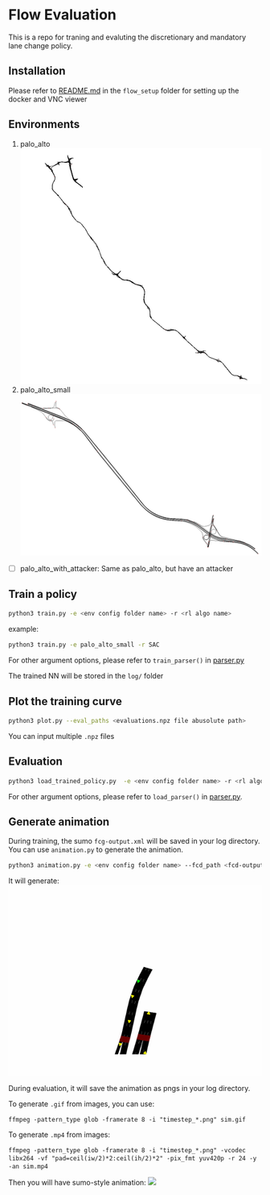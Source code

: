 # Flow Evaluation
This is a repo for traning and evaluting the discretionary and mandatory lane change policy.

## Installation
Please refer to [README.md](flow_setup/README.md) in the `flow_setup` folder for setting up the docker and VNC viewer

## Environments
1. palo_alto
![](img/palo_alto.png)
2. palo_alto_small
![](img/palo_alto_small.png)
- [ ] palo_alto_with_attacker: Same as palo_alto, but have an attacker

## Train a policy
```bash
python3 train.py -e <env config folder name> -r <rl algo name>
```
example:
```bash
python3 train.py -e palo_alto_small -r SAC
```
For other argument options, please refer to `train_parser()` in [parser.py](utils/parser.py)

The trained NN will be stored in the `log/` folder

## Plot the training curve
```bash
python3 plot.py --eval_paths <evaluations.npz file abusolute path>
```
You can input multiple `.npz` files

## Evaluation
```bash
python3 load_trained_policy.py  -e <env config folder name> -r <rl algo name> --model_path <trained model path>
```
For other argument options, please refer to `load_parser()` in [parser.py](utils/parser.py).

## Generate animation
During training, the sumo `fcg-output.xml` will be saved in your log directory. You can use `animation.py` to 
generate the animation.
```bash
python3 animation.py -e <env config folder name> --fcd_path <fcd-output.xml file absolute path>
```
It will generate:
![](img/animation.gif)

During evaluation, it will save the animation as pngs in your log directory. 

To generate `.gif` from images, you can use:
```commandline
ffmpeg -pattern_type glob -framerate 8 -i "timestep_*.png" sim.gif
```
To generate `.mp4` from images:
```commandline
ffmpeg -pattern_type glob -framerate 8 -i "timestep_*.png" -vcodec libx264 -vf "pad=ceil(iw/2)*2:ceil(ih/2)*2" -pix_fmt yuv420p -r 24 -y -an sim.mp4 
```
Then you will have sumo-style animation:
![](img/sim.gif)